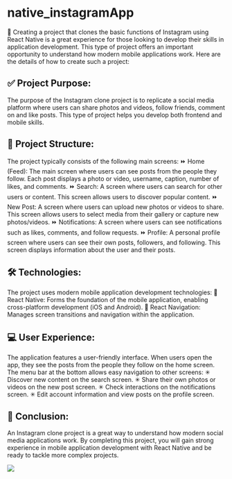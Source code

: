 # native_instagramApp

📲 Creating a project that clones the basic functions of Instagram using React Native is a great experience for those looking to develop their skills in application development. This type of project offers an important opportunity to understand how modern mobile applications work. Here are the details of how to create such a project:

## ✅ Project Purpose:

The purpose of the Instagram clone project is to replicate a social media platform where users can share photos and videos, follow friends, comment on and like posts. This type of project helps you develop both frontend and mobile skills.

## 📶 Project Structure:

The project typically consists of the following main screens:
⏩ Home (Feed): The main screen where users can see posts from the people they follow. Each post displays a photo or video, username, caption, number of likes, and comments.
⏩ Search: A screen where users can search for other users or content. This screen allows users to discover popular content.
⏩ New Post: A screen where users can upload new photos or videos to share. This screen allows users to select media from their gallery or capture new photos/videos.
⏩ Notifications: A screen where users can see notifications such as likes, comments, and follow requests.
⏩ Profile: A personal profile screen where users can see their own posts, followers, and following. This screen displays information about the user and their posts.

## 🛠 Technologies:

The project uses modern mobile application development technologies:
📌 React Native: Forms the foundation of the mobile application, enabling cross-platform development (iOS and Android).
📌 React Navigation: Manages screen transitions and navigation within the application.

## 💻 User Experience:

The application features a user-friendly interface. When users open the app, they see the posts from the people they follow on the home screen. The menu bar at the bottom allows easy navigation to other screens:
✳ Discover new content on the search screen.
✳ Share their own photos or videos on the new post screen.
✳ Check interactions on the notifications screen.
✳ Edit account information and view posts on the profile screen.

## 📍 Conclusion:

An Instagram clone project is a great way to understand how modern social media applications work. By completing this project, you will gain strong experience in mobile application development with React Native and be ready to tackle more complex projects.

<img src="./assest/intagramApp.gif"/>
